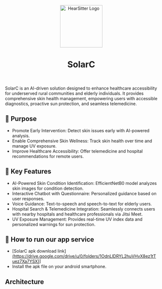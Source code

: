<br>

<p align="center">
<img src="https://github.com/user-attachments/assets/834d2ff8-d92b-4953-bc7d-82360bf1353b"  width="140px" alt="HearSitter Logo" />
</p>

<h1 align="center">SolarC</h1>

<br>


<br>
SolarC is an AI-driven solution designed to enhance healthcare accessibility for underserved rural communities and elderly individuals. It provides comprehensive skin health management, empowering users with accessible diagnostics, proactive sun protection, and seamless telemedicine.

## 🌻 Purpose
- Promote Early Intervention: Detect skin issues early with AI-powered analysis.
- Enable Comprehensive Skin Wellness: Track skin health over time and manage UV exposure.
- Improve Healthcare Accessibility: Offer telemedicine and hospital recommendations for remote users.

  
## 🔑 Key Features
- AI-Powered Skin Condition Identification: EfficientNetB0 model analyzes skin images for condition detection.
- Interactive Chatbot with Questionnaire: Personalized guidance based on user responses.
- Voice Guidance: Text-to-speech and speech-to-text for elderly users.
- Hospital Search & Telemedicine Integration: Seamlessly connects users with nearby hospitals and healthcare professionals via Jitsi Meet.
- UV Exposure Management: Provides real-time UV index data and personalized warnings for sun protection.

## 📱 How to run our app service
- [SolarC apk download link][(https://drive.google.com/drive/u/0/folders/1OdnLlDRYL2huVHvX8ez1tTuez7Xa7YSX)](https://drive.google.com/drive/folders/1pzuCWMWWPgkRfc13wPaOTt-7bwnggEbE)]
- Install the apk file on your android smartphone.

## Architecture
